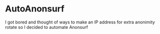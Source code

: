 # AutoAnonsurf
I got bored and thought of ways to make an IP address for extra anonimity rotate so I decided to automate Anonsurf 
